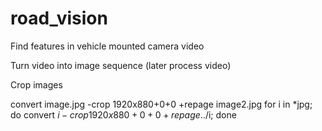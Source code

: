# road_vision
Find features in vehicle mounted camera video

Turn video into image sequence (later process video)

Crop images

convert image.jpg -crop 1920x880+0+0 +repage image2.jpg
for i in *jpg; do convert $i -crop 1920x880+0+0 +repage ../$i; done
